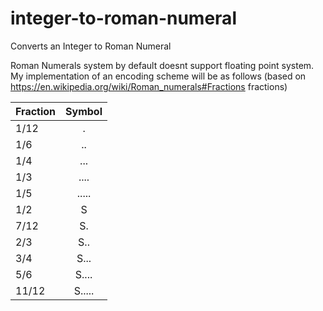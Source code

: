 # integer-to-roman-numeral
Converts an Integer to Roman Numeral


Roman Numerals system by default doesnt support floating point system. My implementation of an encoding scheme will be as follows (based on https://en.wikipedia.org/wiki/Roman_numerals#Fractions fractions)

| Fraction      | Symbol        | 
| ------------- |:-------------:| 
| 1/12          | .             | 
| 1/6           | ..            | 
| 1/4           | ...           | 
| 1/3           | ....          | 
| 1/5           | .....         | 
| 1/2           | S             | 
| 7/12          | S.            | 
| 2/3           | S..           | 
| 3/4           | S...          | 
| 5/6           | S....         |
| 11/12         | S.....        | 
